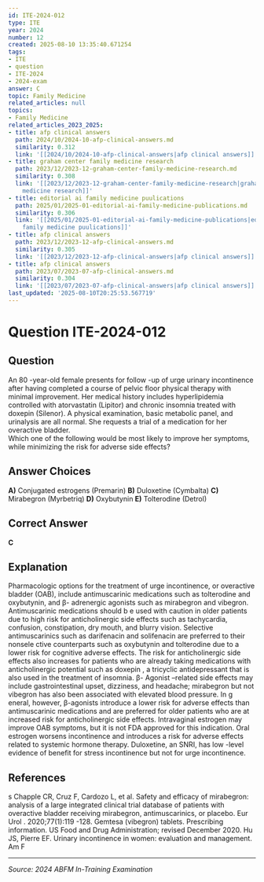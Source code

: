 ```yaml
---
id: ITE-2024-012
type: ITE
year: 2024
number: 12
created: 2025-08-10 13:35:40.671254
tags:
- ITE
- question
- ITE-2024
- 2024-exam
answer: C
topic: Family Medicine
related_articles: null
topics:
- Family Medicine
related_articles_2023_2025:
- title: afp clinical answers
  path: 2024/10/2024-10-afp-clinical-answers.md
  similarity: 0.312
  link: '[[2024/10/2024-10-afp-clinical-answers|afp clinical answers]]'
- title: graham center family medicine research
  path: 2023/12/2023-12-graham-center-family-medicine-research.md
  similarity: 0.308
  link: '[[2023/12/2023-12-graham-center-family-medicine-research|graham center family
    medicine research]]'
- title: editorial ai family medicine puulications
  path: 2025/01/2025-01-editorial-ai-family-medicine-publications.md
  similarity: 0.306
  link: '[[2025/01/2025-01-editorial-ai-family-medicine-publications|editorial ai
    family medicine puulications]]'
- title: afp clinical answers
  path: 2023/12/2023-12-afp-clinical-answers.md
  similarity: 0.305
  link: '[[2023/12/2023-12-afp-clinical-answers|afp clinical answers]]'
- title: afp clinical answers
  path: 2023/07/2023-07-afp-clinical-answers.md
  similarity: 0.304
  link: '[[2023/07/2023-07-afp-clinical-answers|afp clinical answers]]'
last_updated: '2025-08-10T20:25:53.567719'
---
```


# Question ITE-2024-012

## Question
An 80 -year-old female presents for follow -up of urge urinary incontinence after having completed a 
course of pelvic floor physical therapy with minimal improvement. Her medical history includes 
hyperlipidemia controlled with atorvastatin (Lipitor) and chronic insomnia treated with doxepin 
(Silenor). A physical examination, basic metabolic panel, and urinalysis are all normal. She requests a trial of a medication for her overactive bladder.  
 Which one of the following would be most likely to improve her symptoms, while minimizing the 
risk for adverse side effects?

## Answer Choices
**A)** Conjugated estrogens (Premarin)
**B)** Duloxetine (Cymbalta)
**C)** Mirabegron (Myrbetriq)
**D)** Oxybutynin
**E)** Tolterodine (Detrol)

## Correct Answer
**C**

## Explanation
Pharmacologic options for the treatment of urge incontinence, or overactive bladder (OAB), include antimuscarinic medications such as tolterodine and oxybutynin, and β- adrenergic agonists such as mirabegron and vibegron. Antimuscarinic medications should b e used with caution in older patients due to high risk for anticholinergic side effects such as tachycardia, confusion, constipation, dry mouth, and blurry vision. Selective antimuscarinics such as darifenacin and solifenacin are preferred to their nonsele ctive counterparts such as oxybutynin and tolterodine due to a lower risk for cognitive adverse effects. The risk for anticholinergic side effects also increases for patients who are already taking medications with anticholinergic potential such as doxepin , a tricyclic antidepressant that is also used in the treatment of insomnia. β- Agonist –related side effects may include gastrointestinal upset, dizziness, and headache; mirabegron but not vibegron has also been associated with elevated blood pressure. In g eneral, however, β-agonists introduce a lower risk for adverse effects than antimuscarinic medications and are preferred for older patients who are at increased risk for anticholinergic side effects. Intravaginal estrogen may improve OAB symptoms, but it is not FDA approved for this indication. Oral estrogen worsens incontinence and introduces a risk for adverse effects related to systemic hormone therapy. Duloxetine, an SNRI, has low -level evidence of benefit for stress incontinence but not for urge incontinence.

## References
s Chapple CR, Cruz F, Cardozo L, et al. Safety and efficacy of mirabegron: analysis of a large integrated clinical trial database of patients with overactive bladder receiving mirabegron, antimuscarinics, or placebo. Eur Urol . 2020;77(1):119 -128. Gemtesa (vibegron) tablets. Prescribing information. US Food and Drug Administration; revised December 2020. Hu JS, Pierre EF. Urinary incontinence in women: evaluation and management. Am F

---
*Source: 2024 ABFM In-Training Examination*